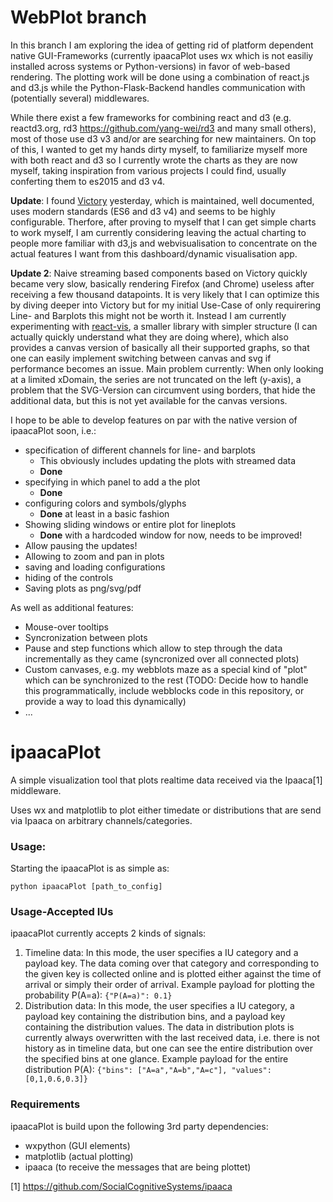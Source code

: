 # WebPlot branch

In this branch I am exploring the idea of getting rid of platform dependent native GUI-Frameworks (currently ipaacaPlot uses wx which is not easiliy installed across systems or Python-versions) in favor of web-based rendering. The plotting work will be done using a combination of react.js and d3.js while the Python-Flask-Backend handles communication with (potentially several) middlewares.

While there exist a few frameworks for combining react and d3 (e.g. reactd3.org, rd3 https://github.com/yang-wei/rd3 and many small others), most of those use d3 v3 and/or are searching for new maintainers. On top of this, I wanted to get my hands dirty myself, to familiarize myself more with both react and d3 so I currently wrote the charts as they are now myself, taking inspiration from various projects I could find, usually conferting them to es2015 and d3 v4.

**Update**: I found [Victory](https://formidable.com/open-source/victory/) yesterday, which is maintained, well documented, uses modern standards (ES6 and d3 v4) and seems to be highly configurable. Therfore, after proving to myself that I can get simple charts to work myself, I am currently considering leaving the actual charting to people more familiar with d3,js and webvisualisation to concentrate on the actual features I want from this dashboard/dynamic visualisation app.

**Update 2**: Naive streaming based components based on Victory quickly became very slow, basically rendering Firefox (and Chrome) useless after receiving a few thousand datapoints. It is very likely that I can optimize this by diving deeper into Victory but for my initial Use-Case of only requirering Line- and Barplots this might not be worth it. Instead I am currently experimenting with [react-vis](https://github.com/uber/react-vis), a smaller library with simpler structure (I can actually quickly understand what they are doing where), which also provides a canvas version of basically all their supported graphs, so that one can easily implement switching between canvas and svg if performance becomes an issue. 
Main problem currently: When only looking at a limited xDomain, the series are not truncated on the left (y-axis), a problem that the SVG-Version can circumvent using borders, that hide the additional data, but this is not yet available for the canvas versions.

I hope to be able to develop features on par with the native version of ipaacaPlot soon, i.e.:

* specification of different channels for line- and barplots 
    * This obviously includes updating the plots with streamed data
    * **Done**
* specifying in which panel to add a the plot
    * **Done**
* configuring colors and symbols/glyphs 
    * **Done** at least in a basic fashion
* Showing sliding windows or entire plot for lineplots
    * **Done** with a hardcoded window for now, needs to be improved!
* Allow pausing the updates!
* Allowing to zoom and pan in plots
* saving and loading configurations
* hiding of the controls
* Saving plots as png/svg/pdf

As well as additional features:

* Mouse-over tooltips
* Syncronization between plots
* Pause and step functions which allow to step through the data incrementally as they came (syncronized over all connected plots)
* Custom canvases, e.g. my webblots maze as a special kind of "plot" which can be synchronized to the rest (TODO: Decide how to handle this programmatically, include webblocks code in this repository, or provide a way to load this dynamically)
* ...



# ipaacaPlot
A simple visualization tool that plots realtime data received via the Ipaaca[1] middleware.

Uses wx and matplotlib to plot either timedate or distributions that are send via Ipaaca on arbitrary channels/categories.

### Usage:

Starting the ipaacaPlot is as simple as:
```
python ipaacaPlot [path_to_config]
```

### Usage-Accepted IUs

ipaacaPlot currently accepts 2 kinds of signals:

1. Timeline data: In this mode, the user specifies a IU category and a payload key. The data coming over that category and corresponding to the given key is collected online and is plotted either against the time of arrival or simply their order of arrival. Example payload for plotting the probability P(A=a): `{"P(A=a)": 0.1}`
2. Distribution data: In this mode, the user specifies a IU category, a payload key containing the distribution bins, and a payload key containing the distribution values. The data in distribution plots is currently always overwritten with the last received data, i.e. there is not history as in timeline data, but one can see the entire distribution over the specified bins at one glance. Example payload for the entire distribution P(A): `{"bins": ["A=a","A=b","A=c"], "values": [0,1,0.6,0.3]}`


### Requirements

ipaacaPlot is build upon the following 3rd party dependencies:

* wxpython (GUI elements)
* matplotlib (actual plotting)
* ipaaca (to receive the messages that are being plottet)


[1] https://github.com/SocialCognitiveSystems/ipaaca
